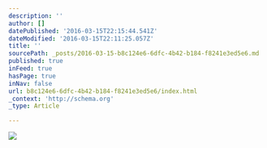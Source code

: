 ```yaml
---
description: ''
author: []
datePublished: '2016-03-15T22:15:44.541Z'
dateModified: '2016-03-15T22:11:25.057Z'
title: ''
sourcePath: _posts/2016-03-15-b8c124e6-6dfc-4b42-b184-f8241e3ed5e6.md
published: true
inFeed: true
hasPage: true
inNav: false
url: b8c124e6-6dfc-4b42-b184-f8241e3ed5e6/index.html
_context: 'http://schema.org'
_type: Article

---
```

![](https://the-grid-user-content.s3-us-west-2.amazonaws.com/d6d3cab4-edde-47fc-8d30-c6ece44ddae0.png)